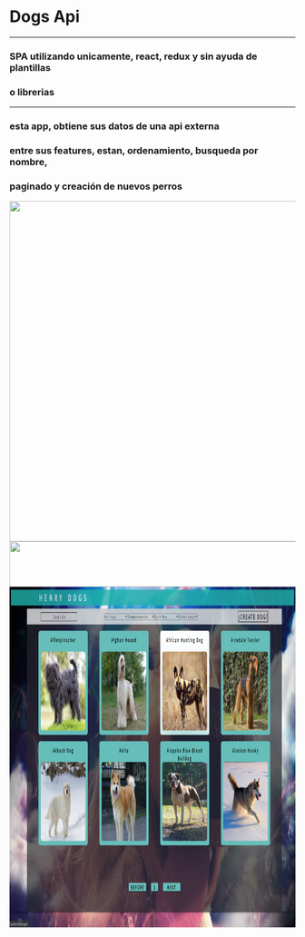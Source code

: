 # Dogs Api 
------------------
### SPA utilizando unicamente, react, redux y sin ayuda de plantillas
### o librerias
------------------
### esta app, obtiene sus datos de una api externa
### entre sus features, estan, ordenamiento, busqueda por nombre,
###  paginado y creación de nuevos perros
 <p align="center">
    <img src="https://github.com/MB-ARG/MB-ARG/blob/main/images/proyects/dogs_1.png" width="2000" height="600" align="center"/>
    <img src="https://farmacosalud.com/wp-content/uploads/2015/10/separador-1.png" width="2000" height="80" align="center"/>
    <img src="https://github.com/MB-ARG/MB-ARG/blob/main/images/proyects/dogs_2.png" width="2000" height="600" align="center"/>
</p>  
